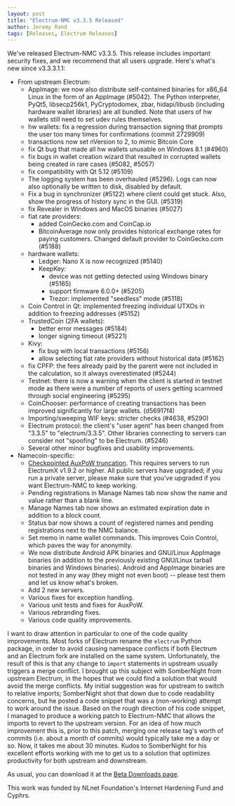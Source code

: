 ```yaml
---
layout: post
title: "Electrum-NMC v3.3.5 Released"
author: Jeremy Rand
tags: [Releases, Electrum Releases]
---
```


We've released Electrum-NMC v3.3.5.  This release includes important security fixes, and we recommend that all users upgrade.  Here's what's new since v3.3.3.1.1:

* From upstream Electrum:
    * AppImage: we now also distribute self-contained binaries for x86_64 Linux in the form of an AppImage (#5042). The Python interpreter, PyQt5, libsecp256k1, PyCryptodomex, zbar, hidapi/libusb (including hardware wallet libraries) are all bundled. Note that users of hw wallets still need to set udev rules themselves.
    * hw wallets: fix a regression during transaction signing that prompts the user too many times for confirmations (commit 2729909)
    * transactions now set nVersion to 2, to mimic Bitcoin Core
    * fix Qt bug that made all hw wallets unusable on Windows 8.1 (#4960)
    * fix bugs in wallet creation wizard that resulted in corrupted wallets being created in rare cases (#5082, #5057)
    * fix compatibility with Qt 5.12 (#5109)
    * The logging system has been overhauled (#5296).  Logs can now also optionally be written to disk, disabled by default.
    * Fix a bug in synchronizer (#5122) where client could get stuck.  Also, show the progress of history sync in the GUI. (#5319)
    * fix Revealer in Windows and MacOS binaries (#5027)
    * fiat rate providers:
        - added CoinGecko.com and CoinCap.io
        - BitcoinAverage now only provides historical exchange rates for paying customers. Changed default provider to CoinGecko.com (#5188)
    * hardware wallets:
        - Ledger: Nano X is now recognized (#5140)
        - KeepKey:
            - device was not getting detected using Windows binary (#5165)
            - support firmware 6.0.0+ (#5205)
            - Trezor: implemented "seedless" mode (#5118)
    * Coin Control in Qt: implemented freezing individual UTXOs in addition to freezing addresses (#5152)
    * TrustedCoin (2FA wallets):
        - better error messages (#5184)
        - longer signing timeout (#5221)
    * Kivy:
        - fix bug with local transactions (#5156)
        - allow selecting fiat rate providers without historical data (#5162)
    * fix CPFP: the fees already paid by the parent were not included in the calculation, so it always overestimated (#5244)
    * Testnet: there is now a warning when the client is started in testnet mode as there were a number of reports of users getting scammed through social engineering (#5295)
    * CoinChooser: performance of creating transactions has been improved significantly for large wallets. (d56917f4)
    * Importing/sweeping WIF keys: stricter checks (#4638, #5290)
    * Electrum protocol: the client's "user agent" has been changed from "3.3.5" to "electrum/3.3.5". Other libraries connecting to servers can consider not "spoofing" to be Electrum. (#5246)
    * Several other minor bugfixes and usability improvements.
* Namecoin-specific:
    * [Checkpointed AuxPoW truncation]({{site.baseurl}}2019/02/02/electrum-nmc-checkpointed-auxpow-truncation.html).  This requires servers to run ElectrumX v1.9.2 or higher.  All public servers have upgraded; if you run a private server, please make sure that you've upgraded if you want Electrum-NMC to keep working.
    * Pending registrations in Manage Names tab now show the name and value rather than a blank line.
    * Manage Names tab now shows an estimated expiration date in addition to a block count.
    * Status bar now shows a count of registered names and pending registrations next to the NMC balance.
    * Set memo in name wallet commands.  This improves Coin Control, which paves the way for anonymity.
    * We now distribute Android APK binaries and GNU/Linux AppImage binaries (in addition to the previously existing GNU/Linux tarball binaries and Windows binaries).  Android and AppImage binaries are not tested in any way (they might not even boot) -- please test them and let us know what's broken.
    * Add 2 new servers.
    * Various fixes for exception handling.
    * Various unit tests and fixes for AuxPoW.
    * Various rebranding fixes.
    * Various code quality improvements.

I want to draw attention in particular to one of the code quality improvements.  Most forks of Electrum rename the `electrum` Python package, in order to avoid causing namespace conflicts if both Electrum and an Electrum fork are installed on the same system.  Unfortunately, the result of this is that any change to `import` statements in upstream usually triggers a merge conflict.  I brought up this subject with SomberNight from upstream Electrum, in the hopes that we could find a solution that would avoid the merge conflicts.  My initial suggestion was for upstream to switch to relative imports; SomberNight shot that down due to code readability concerns, but he posted a code snippet that was a (non-working) attempt to work around the issue.  Based on the rough direction of his code snippet, I managed to produce a working patch to Electrum-NMC that allows the imports to revert to the upstream version.  For an idea of how much improvement this is, prior to this patch, merging one release tag's worth of commits (i.e. about a month of commits) would typically take me a day or so.  Now, it takes me about 30 minutes.  Kudos to SomberNight for his excellent efforts working with me to get us to a solution that optimizes productivity for both upstream and downstream.

As usual, you can download it at the [Beta Downloads page]({{site.baseurl}}download/betas/#electrum-nmc).

This work was funded by NLnet Foundation's Internet Hardening Fund and Cyphrs.

